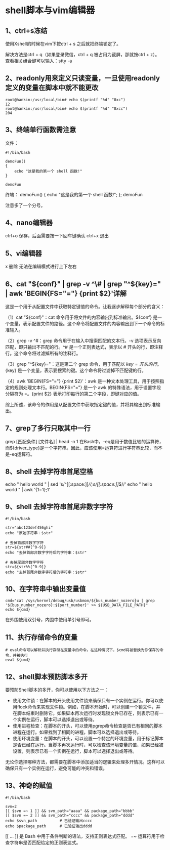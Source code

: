 # shell脚本与vim编辑器

## 1、ctrl+s冻结
使用Xshell的时候在vim下按ctrl + s 之后就把终端锁定了。

解决方法是ctrl + q（如果登录微信，ctrl + q 被占用为截屏，那就按ctrl + z）。
查看相关组合键可以输入：stty -a

## 2、readonly用来定义只读变量，一旦使用readonly定义的变量在脚本中就不能更改
```
root@hankin:/usr/local/bin# echo $(printf "%d" "0xc")
12
root@hankin:/usr/local/bin# echo $(printf "%d" "0xcc")
204
```

## 3、终端单行函数需注意
文件：
```
#!/bin/bash

demoFun()
{
    echo "这是我的第一个 shell 函数!"
}

demoFun
```

终端：
demoFun() { echo "这是我的第一个 shell 函数!"; }; demoFun

注意多了一个分号。

## 4、nano编辑器
ctrl+o  保存，后面需要按一下回车键确认
ctrl+x  退出

## 5、vi编辑器
x   删除
无法在编辑模式进行上下左右

## 6、cat "${conf}" | grep -v ^\# | grep "^${key}=" | awk 'BEGIN{FS="="} {print $2}'详解
这是一个用于从配置文件中获取特定键值的命令。让我逐步解释每个部分的含义：

（1）cat "${conf}"：cat 命令用于将文件的内容输出到标准输出。${conf} 是一个变量，表示配置文件的路径。这个命令将配置文件的内容输出到下一个命令的标准输入。

（2）grep -v ^\#：grep 命令用于在输入中搜索匹配的文本行。-v 选项表示反向匹配，即只输出不匹配的行。^\# 是一个正则表达式，表示以 # 开头的行，即注释行。这个命令将过滤掉所有的注释行。

（3）grep "^${key}="：这是第二个 grep 命令，用于匹配以 ${key}= 开头的行。${key} 是一个变量，表示要搜索的键。这个命令将过滤掉不匹配键的行。

（4）awk 'BEGIN{FS="="} {print $2}'：awk 是一种文本处理工具，用于按照指定的规则处理文本行。BEGIN{FS="="} 是一个 awk 的特殊语法，用于设置字段分隔符为 =。{print $2} 表示打印每行的第二个字段，即键对应的值。

综上所述，该命令的作用是从配置文件中获取指定键的值，并将其输出到标准输出。

## 7、grep了多行只取其中一行
grep [匹配条件] [文件名] | head -n 1
在Bash中，-eq是用于数值比较的运算符，而${driver_type}是一个字符串。因此，应该使用=运算符进行字符串比较，而不是-eq运算符。

## 8、shell 去掉字符串首尾空格
echo "  hello world  " | sed 's/^[[:space:]]*//;s/[[:space:]]*$//'
echo "  hello world  " | awk '{$1=$1};1'

## 9、shell 去掉字符串首尾非数字字符
```
#!/bin/bash

str="abc123def456ghi"
echo "原始字符串：$str"

# 去掉首部非数字字符
str=${str##[^0-9]}
echo "去掉首部非数字字符后的字符串：$str"

# 去掉尾部非数字字符
str=${str%%[^0-9]}
echo "去掉首尾非数字字符后的字符串：$str"
```

## 10、在字符串中输出变量值
```
cmd="cat /sys/kernel/debug/usb/usbmon/${bus_number_nozero}u | grep '${bus_number_nozero}:${port_number}' >> ${USB_DATA_FILE_PATH}"
echo ${cmd}
```
在外围使用双引号，内围中使用单引号即可。

## 11、执行存储命令的变量
```
# eval命令可以解析并执行存储在变量中的命令。在这种情况下，$cmd将被替换为你保存的命令，并被执行
eval ${cmd}
```

## 12、shell脚本预防脚本多开
要预防Shell脚本的多开，你可以使用以下方法之一：
- 使用文件锁：在脚本的开头使用文件锁来确保只有一个实例在运行。你可以使用flock命令来实现文件锁。例如，在脚本开始时，可以创建一个锁文件，并在脚本结束时删除它。如果脚本再次运行时发现锁文件已存在，则表示已有一个实例在运行，脚本可以选择退出或等待。
- 使用进程检查：在脚本的开头，可以使用pgrep命令检查是否已有相同的脚本进程在运行。如果找到了相同的进程，脚本可以选择退出或等待。
- 使用环境变量：在脚本的开头，可以设置一个特定的环境变量，用于标记脚本是否已经在运行。当脚本再次运行时，可以检查该环境变量的值，如果已经被设置，则表示已有一个实例在运行，脚本可以选择退出或等待。

无论你选择哪种方法，都需要在脚本中添加适当的逻辑来处理多开情况。这样可以确保只有一个实例在运行，避免可能的冲突和错误。

## 13、神奇的赋值
```
#!/bin/bash

svn=2
[[ $svn =~ 1 ]] && svn_path="aaaa" && package_path="bbbb"
[[ $svn =~ 2 ]] && svn_path="cccc" && package_path="dddd"
echo $svn_path          # 已验证输出cccc
echo $package_path      # 已验证输出dddd
```
[[ ... ]] 是 Bash 中用于条件判断的语法，支持正则表达式匹配。
=~ 运算符用于检查字符串是否匹配给定的正则表达式。

